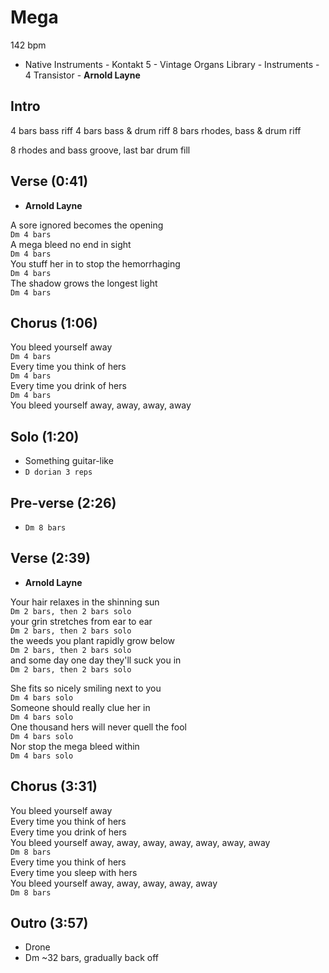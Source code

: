 # Mega

142 bpm

* Native Instruments - Kontakt 5 - Vintage Organs Library - Instruments - 4 Transistor - **Arnold Layne**

## Intro

4 bars bass riff
4 bars bass & drum riff
8 bars rhodes, bass & drum riff

8 rhodes and bass groove, last bar drum fill

## Verse (0:41)

* **Arnold Layne**

A sore ignored becomes the opening  
`Dm 4 bars`  
A mega bleed no end in sight  
`Dm 4 bars`  
You stuff her in to stop the hemorrhaging  
`Dm 4 bars`  
The shadow grows the longest light  
`Dm 4 bars`  

## Chorus (1:06)

You bleed yourself away  
`Dm 4 bars`  
Every time you think of hers  
`Dm 4 bars`  
Every time you drink of hers  
`Dm 4 bars`  
You bleed yourself away, away, away, away  

## Solo (1:20)

* Something guitar-like
* `D dorian 3 reps`

## Pre-verse (2:26)

* `Dm 8 bars`

## Verse (2:39)

* **Arnold Layne**

Your hair relaxes in the shinning sun  
`Dm 2 bars, then 2 bars solo`  
your grin stretches from ear to ear  
`Dm 2 bars, then 2 bars solo`  
the weeds you plant rapidly grow below  
`Dm 2 bars, then 2 bars solo`  
and some day one day they'll suck you in  
`Dm 2 bars, then 2 bars solo`  

She fits so nicely smiling next to you  
`Dm 4 bars solo`  
Someone should really clue her in  
`Dm 4 bars solo`  
One thousand hers will never quell the fool  
`Dm 4 bars solo`  
Nor stop the mega bleed within  
`Dm 4 bars solo`  

## Chorus (3:31)

You bleed yourself away  
Every time you think of hers  
Every time you drink of hers  
You bleed yourself away, away, away, away, away, away, away  
`Dm 8 bars`  
Every time you think of hers  
Every time you sleep with hers  
You bleed yourself away, away, away, away, away  
`Dm 8 bars`  

## Outro (3:57)

* Drone
* Dm ~32 bars, gradually back off
